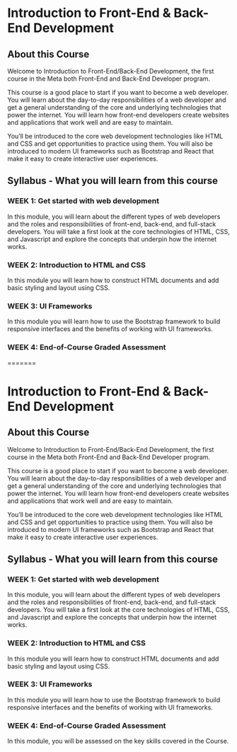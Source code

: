 # Introduction to Front-End & Back-End Development

## About this Course
Welcome to Introduction to Front-End/Back-End Development, the first course in the Meta both Front-End and Back-End Developer program.  

This course is a good place to start if you want to become a web developer. You will learn about the day-to-day responsibilities of a web developer and get a general understanding of the core and underlying technologies that power the internet. You will learn how front-end developers create websites and applications that work well and are easy to maintain. 

You’ll be introduced to the core web development technologies like HTML and CSS and get opportunities to practice using them. You will also be introduced to modern UI frameworks such as Bootstrap and React that make it easy to create interactive user experiences. 

## Syllabus - What you will learn from this course

### WEEK 1: Get started with web development
In this module, you will learn about the different types of web developers and the roles and responsibilities of front-end, back-end, and full-stack developers. You will take a first look at the core technologies of HTML, CSS, and Javascript and explore the concepts that underpin how the internet works.

### WEEK 2: Introduction to HTML and CSS
In this module you will learn how to construct HTML documents and add basic styling and layout using CSS.

### WEEK 3: UI Frameworks
In this module you will learn how to use the Bootstrap framework to build responsive interfaces and the benefits of working with UI frameworks.

### WEEK 4: End-of-Course Graded Assessment
=======
# Introduction to Front-End & Back-End Development

## About this Course
Welcome to Introduction to Front-End/Back-End Development, the first course in the Meta both Front-End and Back-End Developer program.  

This course is a good place to start if you want to become a web developer. You will learn about the day-to-day responsibilities of a web developer and get a general understanding of the core and underlying technologies that power the internet. You will learn how front-end developers create websites and applications that work well and are easy to maintain. 

You’ll be introduced to the core web development technologies like HTML and CSS and get opportunities to practice using them. You will also be introduced to modern UI frameworks such as Bootstrap and React that make it easy to create interactive user experiences. 

## Syllabus - What you will learn from this course

### WEEK 1: Get started with web development
In this module, you will learn about the different types of web developers and the roles and responsibilities of front-end, back-end, and full-stack developers. You will take a first look at the core technologies of HTML, CSS, and Javascript and explore the concepts that underpin how the internet works.

### WEEK 2: Introduction to HTML and CSS
In this module you will learn how to construct HTML documents and add basic styling and layout using CSS.

### WEEK 3: UI Frameworks
In this module you will learn how to use the Bootstrap framework to build responsive interfaces and the benefits of working with UI frameworks.

### WEEK 4: End-of-Course Graded Assessment
In this module, you will be assessed on the key skills covered in the Course.
